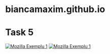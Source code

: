 # biancamaxim.github.io
# Task 5

[![Mozilla Exemplu 1](https://img.shields.io/badge/Mozilla%20Exemplu%201-green)](exemplu1.html)
[![Mozilla Exemplu 1](https://img.shields.io/badge/Mozilla%20Exemplu%201-green)](exemplu2.html)
